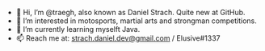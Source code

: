 - 👋 Hi, I’m @traegh, also known as Daniel Strach. Quite new at GitHub.
- 👀 I’m interested in motosports, martial arts and strongman competitions.
- 🌱 I’m currently learning myselft Java.
- 📫 Reach me at:
strach.daniel.dev@gmail.com / Elusive#1337

<!---
traegh/traegh is a ✨ special ✨ repository because its `README.md` (this file) appears on your GitHub profile.
You can click the Preview link to take a look at your changes.
--->
